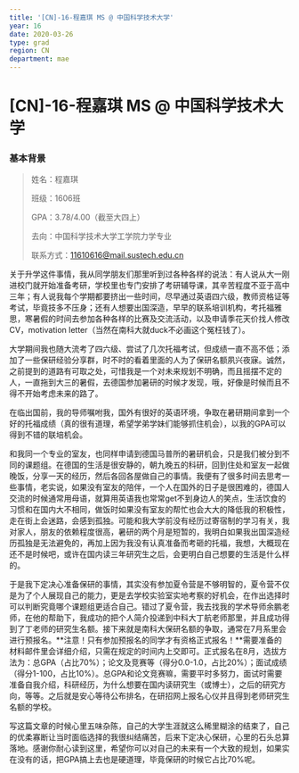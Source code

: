```yaml
---
title: '[CN]-16-程嘉琪 MS @ 中国科学技术大学'
year: 16
date: 2020-03-26
type: grad
region: CN
department: mae
---
```


# [CN]-16-程嘉琪 MS @ 中国科学技术大学

### 基本背景

> 姓名：程嘉琪
>
> 班级：1606班
>
> GPA：3.78/4.00（截至大四上）
>
> 去向：中国科学技术大学工学院力学专业
>
> 联系方式：11610616@mail.sustech.edu.cn

 

关于升学这件事情，我从同学朋友们那里听到过各种各样的说法：有人说从大一刚进校门就开始准备考研，学校里也专门安排了考研辅导课，其辛苦程度不亚于高中三年；有人说我每个学期都要挤出一些时间，尽早通过英语四六级，教师资格证等考试，毕竟技多不压身；还有人想要出国深造，早早的联系培训机构，考托福雅思，寒暑假的时间去参加各种各样的比赛及交流活动，以及申请季花天价找人修改CV，motivation letter（当然在南科大就duck不必画这个冤枉钱了）。

大学期间我也随大流考了四六级、尝试了几次托福考试，但成绩一直不高不低；添加了一些保研经验分享群，时不时的看着里面的人为了保研名额夙兴夜寐。诚然，之前提到的道路有可取之处，可惜我是一个对未来规划不明确，而且摇摆不定的人，一直拖到大三的暑假，去德国参加暑研的时候才发现，哦，好像是时候而且不得不开始考虑未来的路了。

在临出国前，我的导师嘱咐我，国外有很好的英语环境，争取在暑研期间拿到一个好的托福成绩（真的很有道理，希望学弟学妹们能够抓住机会），以我的GPA可以得到不错的联培机会。

和我同一个专业的室友，也同样申请到德国马普所的暑研机会，只是我们被分到不同的课题组。在德国的生活是很安静的，朝九晚五的科研，回到住处和室友一起做晚饭，分享一天的经历，然后各回各屋做自己的事情。我便有了很多时间去思考一些事情，老实说，如果没有室友的陪伴，一个人在国外的日子是很困难的，德国人交流的时候通常用母语，就算用英语我也常常get不到身边人的笑点，生活饮食的习惯和在国内大不相同，做饭时如果没有室友的帮忙也会大大的降低我的积极性，走在街上会迷路，会感到孤独。可能和我大学前没有经历过寄宿制的学习有关，我对家人，朋友的依赖程度很高，暑研的两个月是短暂的，我明白如果我出国深造经历孤独是无法避免的，再加上因为我没有认真准备而考砸的托福，我想，大概现在还不是时候吧，或许在国内读三年研究生之后，会更明白自己想要的生活是什么样的。

于是我下定决心准备保研的事情，其实没有参加夏令营是不够明智的，夏令营不仅是为了个人展现自己的能力，更是去学校实验室实地考察的好机会，在作出选择时可以判断究竟哪个课题组更适合自己。错过了夏令营，我去找我的学术导师余鹏老师，在他的帮助下，我成功的把个人简介投递到中科大丁航老师那里，并且成功得到了丁老师的研究生名额。接下来就是南科大保研名额的争取，通常在7月系里会进行预报名。**注意！只有参加预报名的同学才有资格正式报名！**需要准备的材料邮件里会详细介绍，只需在规定的时间内上交即可。正式报名在8月，选拔方法为：总GPA（占比70%）；论文及竞赛等（得分0.0-1.0，占比20%）；面试成绩（得分1-100，占比10%）。总GPA和论文竞赛嘛，需要平时多努力，面试时需要准备自我介绍，科研经历，为什么想要在国内读研究生（或博士），之后的研究方向，等等。之后就是安心等待公布排名，在研招网上报名心仪并且得到老师研究生名额的学校。

写这篇文章的时候心里五味杂陈，自己的大学生涯就这么稀里糊涂的结束了，自己的优柔寡断让当时面临选择的我很纠结痛苦，后来下定决心保研，心里的石头总算落地。感谢你耐心读到这里，希望你可以对自己的未来有一个大致的规划，如果实在没有的话，把GPA搞上去也是硬道理，毕竟保研的时候它占比70%呢。